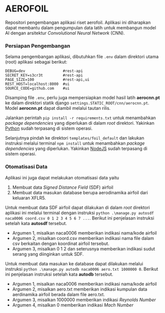 # AEROFOIL
Repositori pengembangan aplikasi riset aerofoil. Aplikasi ini
diharapkan dapat membantu dalam pengumpulan data latih
untuk membangun model AI dengan arsitektur _Convolutional Neural Network_ (CNN).

### Persiapan Pengembangan
Selama pengembangan aplikasi, dibutuhkan file
```.env``` dalam direktori utama (root) aplikasi sebagai berikut:

```text
DEBUG=dev                 #rest-api
SECRET_KEY=s3cr3t         #rest-api
PAGE_SIZE=100             #rest-api,ui
REST_HOST=localhost:8000  #ui
SOURCE_CODE=github.com    #ui
```

Disamping file ```.env```, perlu juga mempersiapkan model hasil latih **aerocnn.pt** ke dalam
direktori statik django ```settings.STATIC_ROOT/cnn/aerocnn.pt```. Model **aerocnn.pt** dapat
diambil melalui tautan rilis.

Jalankan perintah `pip install -r requirements.txt` untuk menambahkan _package dependencies_
yang diperlukan di dalam _root_ direktori. Yakinkan [Python](https://www.python.org/) sudah terpasang di sistem operasi.

Selanjutnya pindah ke direktori `templates/foil_default` dan lakukan instruksi
melalui terminal `npm install` untuk menambahkan _package dependencies_
yang diperlukan. Yakinkan [NodeJS](https://nodejs.org/en/) sudah terpasang di sistem operasi.

### Otomatisasi Data
Aplikasi ini juga dapat melakukan otomatisasi data yaitu
1. Membuat data _Signed Distance Field_ (SDF) airfoil
2. Membuat data masukan database berupa aerodinamika airfoil dari keluaran XFLR5.

Untuk membuat data SDF airfoil dapat dilakukan di dalam _root_
direktori aplikasi ini melalui terminal dengan instruksi 
`python .\manage.py autosdf naca0006 coord.csv 0 1 2 3 4 5 6 7 ...`. Berikut ini
penjelasan instruksi setelah kata **autosdf** tersebut.

* Argumen 1, misalkan naca0006 memberikan indikasi nama/kode airfoil
* Argumen 2, misalkan coord.csv memberikan indikasi nama file dalam csv
berkaitan dengan koordinat airfoil tersebut.
* Argumen 3, misalkan 0 1 2 dan seterusnya memberikan indikasi sudut 
serang yang diinginkan untuk SDF.

Untuk membuat data masukan ke database dapat dilakukan melalui instruksi
`python .\manage.py autodb naca0006 aero.txt 1000000 0`. Berikut ini
penjelasan instruksi setelah kata **autodb** tersebut.
* Argumen 1, misalkan naca0006 memberikan indikasi nama/kode airfoil
* Argumen 2, misalkan aero.txt memberikan indikasi kumpulan data 
aerdinamika airfoil berada dalam file aero.txt.
* Argumen 3, misalkan 1000000 memberikan indikasi _Reynolds Number_
* Argumen 4, misalkan 0 memberikan indikasi _Mach Number_
